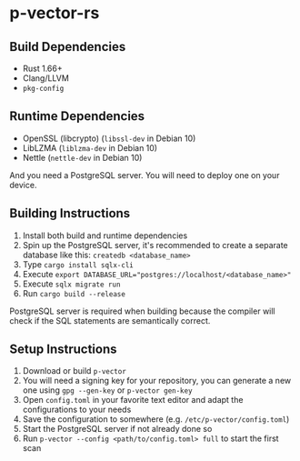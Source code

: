# p-vector-rs
<!--
Maintain your own .deb repository now!
Scanning packages, generating `Packages`, `Contents-*` and `Release`, all in one single binary.

Multi repository, finding potential file collisions, checking shared object compatibilities and more integrity checking features is coming.
-->

## Build Dependencies
- Rust 1.66+
- Clang/LLVM
- `pkg-config`

## Runtime Dependencies
- OpenSSL (libcrypto) (`libssl-dev` in Debian 10)
- LibLZMA (`liblzma-dev` in Debian 10)
- Nettle (`nettle-dev` in Debian 10)

And you need a PostgreSQL server. You will need to deploy one on your device.

## Building Instructions
1. Install both build and runtime dependencies
2. Spin up the PostgreSQL server, it's recommended to create a separate database like this: `createdb <database_name>`
3. Type `cargo install sqlx-cli`
4. Execute `export DATABASE_URL="postgres://localhost/<database_name>"`
5. Execute `sqlx migrate run`
6. Run `cargo build --release`

PostgreSQL server is required when building because the compiler will check if the SQL statements are semantically correct.

## Setup Instructions
1. Download or build `p-vector`
2. You will need a signing key for your repository, you can generate a new one using `gpg --gen-key` or `p-vector gen-key`
3. Open `config.toml` in your favorite text editor and adapt the configurations to your needs
4. Save the configuration to somewhere (e.g. `/etc/p-vector/config.toml`)
5. Start the PostgreSQL server if not already done so
6. Run `p-vector --config <path/to/config.toml> full` to start the first scan
